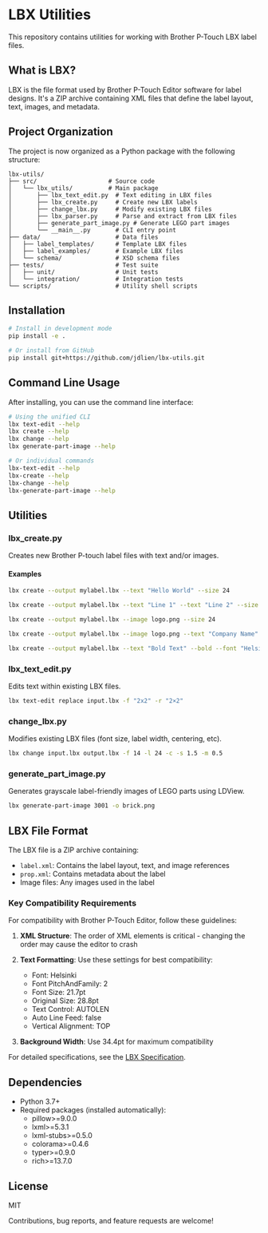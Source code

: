 <!-- @format -->

# LBX Utilities

This repository contains utilities for working with Brother P-Touch LBX label files.

## What is LBX?

LBX is the file format used by Brother P-Touch Editor software for label designs. It's a ZIP archive containing XML files that define the label layout, text, images, and metadata.

## Project Organization

The project is now organized as a Python package with the following structure:

```
lbx-utils/
├── src/                    # Source code
│   └── lbx_utils/          # Main package
│       ├── lbx_text_edit.py  # Text editing in LBX files
│       ├── lbx_create.py     # Create new LBX labels
│       ├── change_lbx.py     # Modify existing LBX files
│       ├── lbx_parser.py     # Parse and extract from LBX files
│       ├── generate_part_image.py # Generate LEGO part images
│       └── __main__.py       # CLI entry point
├── data/                     # Data files
│   ├── label_templates/      # Template LBX files
│   ├── label_examples/       # Example LBX files
│   └── schema/               # XSD schema files
├── tests/                    # Test suite
│   ├── unit/                 # Unit tests
│   └── integration/          # Integration tests
└── scripts/                  # Utility shell scripts
```

## Installation

```bash
# Install in development mode
pip install -e .

# Or install from GitHub
pip install git+https://github.com/jdlien/lbx-utils.git
```

## Command Line Usage

After installing, you can use the command line interface:

```bash
# Using the unified CLI
lbx text-edit --help
lbx create --help
lbx change --help
lbx generate-part-image --help

# Or individual commands
lbx-text-edit --help
lbx-create --help
lbx-change --help
lbx-generate-part-image --help
```

## Utilities

### lbx_create.py

Creates new Brother P-touch label files with text and/or images.

#### Examples

```bash
lbx create --output mylabel.lbx --text "Hello World" --size 24
```

```bash
lbx create --output mylabel.lbx --text "Line 1" --text "Line 2" --size 24
```

```bash
lbx create --output mylabel.lbx --image logo.png --size 24
```

```bash
lbx create --output mylabel.lbx --image logo.png --text "Company Name" --size 24
```

```bash
lbx create --output mylabel.lbx --text "Bold Text" --bold --font "Helsinki" --size 24
```

### lbx_text_edit.py

Edits text within existing LBX files.

```bash
lbx text-edit replace input.lbx -f "2x2" -r "2×2"
```

### change_lbx.py

Modifies existing LBX files (font size, label width, centering, etc).

```bash
lbx change input.lbx output.lbx -f 14 -l 24 -c -s 1.5 -m 0.5
```

### generate_part_image.py

Generates grayscale label-friendly images of LEGO parts using LDView.

```bash
lbx generate-part-image 3001 -o brick.png
```

## LBX File Format

The LBX file is a ZIP archive containing:

- `label.xml`: Contains the label layout, text, and image references
- `prop.xml`: Contains metadata about the label
- Image files: Any images used in the label

### Key Compatibility Requirements

For compatibility with Brother P-Touch Editor, follow these guidelines:

1. **XML Structure**: The order of XML elements is critical - changing the order may cause the editor to crash
2. **Text Formatting**: Use these settings for best compatibility:

   - Font: Helsinki
   - Font PitchAndFamily: 2
   - Font Size: 21.7pt
   - Original Size: 28.8pt
   - Text Control: AUTOLEN
   - Auto Line Feed: false
   - Vertical Alignment: TOP

3. **Background Width**: Use 34.4pt for maximum compatibility

For detailed specifications, see the [LBX Specification](data/schema/lbx-specification.md).

## Dependencies

- Python 3.7+
- Required packages (installed automatically):
  - pillow>=9.0.0
  - lxml>=5.3.1
  - lxml-stubs>=0.5.0
  - colorama>=0.4.6
  - typer>=0.9.0
  - rich>=13.7.0

## License

MIT

Contributions, bug reports, and feature requests are welcome!
